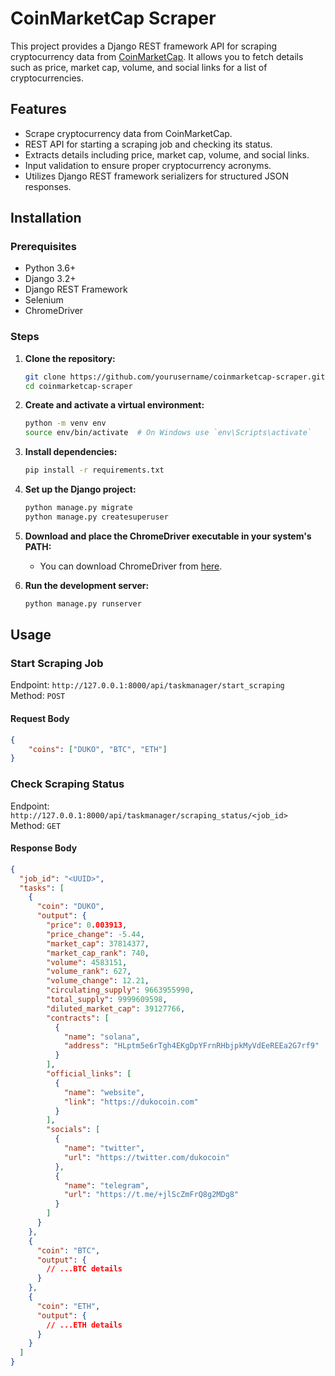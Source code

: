 # CoinMarketCap Scraper

This project provides a Django REST framework API for scraping cryptocurrency data from [CoinMarketCap](https://coinmarketcap.com/). It allows you to fetch details such as price, market cap, volume, and social links for a list of cryptocurrencies.

## Features

- Scrape cryptocurrency data from CoinMarketCap.
- REST API for starting a scraping job and checking its status.
- Extracts details including price, market cap, volume, and social links.
- Input validation to ensure proper cryptocurrency acronyms.
- Utilizes Django REST framework serializers for structured JSON responses.

## Installation

### Prerequisites

- Python 3.6+
- Django 3.2+
- Django REST Framework
- Selenium
- ChromeDriver

### Steps

1. **Clone the repository:**

    ```bash
    git clone https://github.com/yourusername/coinmarketcap-scraper.git
    cd coinmarketcap-scraper
    ```

2. **Create and activate a virtual environment:**

    ```bash
    python -m venv env
    source env/bin/activate  # On Windows use `env\Scripts\activate`
    ```

3. **Install dependencies:**

    ```bash
    pip install -r requirements.txt
    ```

4. **Set up the Django project:**

    ```bash
    python manage.py migrate
    python manage.py createsuperuser
    ```

5. **Download and place the ChromeDriver executable in your system's PATH:**

    - You can download ChromeDriver from [here](https://sites.google.com/a/chromium.org/chromedriver/downloads).

6. **Run the development server:**

    ```bash
    python manage.py runserver
    ```

## Usage

### Start Scraping Job

Endpoint: `http://127.0.0.1:8000/api/taskmanager/start_scraping`  
Method: `POST`

#### Request Body

```json
{
    "coins": ["DUKO", "BTC", "ETH"]
}
```

### Check Scraping Status

Endpoint: `http://127.0.0.1:8000/api/taskmanager/scraping_status/<job_id>`  
Method: `GET`

#### Response Body

```json
{
  "job_id": "<UUID>",
  "tasks": [
    {
      "coin": "DUKO",
      "output": {
        "price": 0.003913,
        "price_change": -5.44,
        "market_cap": 37814377,
        "market_cap_rank": 740,
        "volume": 4583151,
        "volume_rank": 627,
        "volume_change": 12.21,
        "circulating_supply": 9663955990,
        "total_supply": 9999609598,
        "diluted_market_cap": 39127766,
        "contracts": [
          {
            "name": "solana",
            "address": "HLptm5e6rTgh4EKgDpYFrnRHbjpkMyVdEeREEa2G7rf9"
          }
        ],
        "official_links": [
          {
            "name": "website",
            "link": "https://dukocoin.com"
          }
        ],
        "socials": [
          {
            "name": "twitter",
            "url": "https://twitter.com/dukocoin"
          },
          {
            "name": "telegram",
            "url": "https://t.me/+jlScZmFrQ8g2MDg8"
          }
        ]
      }
    },
    {
      "coin": "BTC",
      "output": {
        // ...BTC details
      }
    },
    {
      "coin": "ETH",
      "output": {
        // ...ETH details
      }
    }
  ]
}
```
